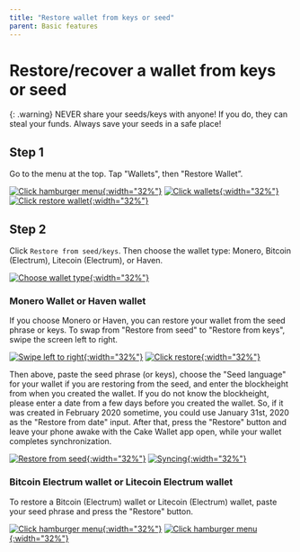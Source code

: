 ```yaml
---
title: "Restore wallet from keys or seed"
parent: Basic features
---
```


# Restore/recover a wallet from keys or seed

{: .warning}
NEVER share your seeds/keys with anyone! If you do, they can steal your funds. Always save your seeds in a safe place!

## Step 1

Go to the menu at the top. Tap "Wallets", then "Restore Wallet”.

[![Click hamburger menu](/images/restore-1.jpg){:width="32%"}](/images/restore-1.jpg)
[![Click wallets](/images/restore-2.jpg){:width="32%"}](/images/restore-2.jpg)
[![Click restore wallet](/images/restore-3.jpg){:width="32%"}](/images/restore-3.jpg)

## Step 2

Click `Restore from seed/keys`. Then choose the wallet type: Monero, Bitcoin (Electrum), Litecoin (Electrum), or Haven.  

[![Choose wallet type](/images/restore-8.jpg){:width="32%"}](/images/restore-8.jpg)

### Monero Wallet or Haven wallet

If you choose Monero or Haven, you can restore your wallet from the seed phrase or keys. To swap from "Restore from seed" to "Restore from keys", swipe the screen left to right.

[![Swipe left to right](/images/restore-4.jpg){:width="32%"}](/images/restore-4.jpg)
[![Click restore](/images/restore-5.jpg){:width="32%"}](/images/restore-5.jpg)

Then above, paste the seed phrase (or keys), choose the "Seed language" for your wallet if you are restoring from the seed, and enter the blockheight from when you created the wallet. If you do not know the blockheight, please enter a date from a few days before you created the wallet. So, if it was created in February 2020 sometime, you could use January 31st, 2020 as the "Restore from date" input. After that, press the "Restore" button and leave your phone awake with the Cake Wallet app open, while your wallet completes synchronization.

[![Restore from seed](/images/restore-6.jpg){:width="32%"}](/images/restore-6.jpg)
[![Syncing](/images/restore-7.jpg){:width="32%"}](/images/restore-7.jpg)

### Bitcoin Electrum wallet or Litecoin Electrum wallet

To restore a Bitcoin (Electrum) wallet or Litecoin (Electrum) wallet, paste your seed phrase and press the "Restore" button.

[![Click hamburger menu](/images/restore-wallet-9.jpg){:width="32%"}](/images/restore-9.jpg)
[![Click hamburger menu](/images/restore-wallet-10.jpg){:width="32%"}](/images/restore-10.jpg)

